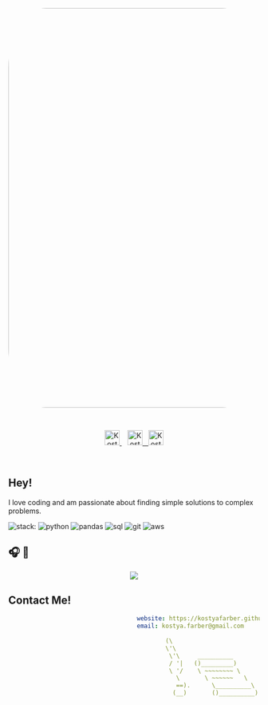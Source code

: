 <p align='center'>
    <img width='800' height='' src='images/airport.gif' style='border-radius: 15%'>
</p>
<br>

<p align='center'>
<a href="https://linkedin.com/in/kostyafarber">
    <img align="" alt="Kostya's LinkedIn" width="30px" src="https://simpleicons.vercel.app/linkedin/ffffff"/>
<a/>&nbsp;&nbsp;
    
<a href='https://kostya-farber.medium.com/'>
    <img align="" alt="Kostya's Medium" width="30px" src="https://simpleicons.vercel.app/medium/ffffff"/>&nbsp;&nbsp;
</a>
<a href='https://open.spotify.com/user/kostya_farber'>
    <img align="" alt="Kostya's Spotify" width="30px" src="https://simpleicons.vercel.app/spotify/ffffff"/>
</a>

</p>
<br>

## Hey!
I love coding and am passionate about finding simple solutions to complex problems.

![stack:](https://img.shields.io/static/v1?&message=stack:&label=&style=flat-sqaure&logoColor=fca311&color=black)
![python](https://img.shields.io/static/v1?&logo=python&message=python&label=&style=flat-sqaure&logoColor=fca311)
![pandas](https://img.shields.io/static/v1?&logo=microsoftsqlserver&message=sql&label=&style=flat-sqaure&logoColor=fca311)
![sql](https://img.shields.io/static/v1?&logo=pandas&message=pandas&label=&style=flat-sqaure&logoColor=fca311)
![git](https://img.shields.io/static/v1?&logo=git&message=git&label=&style=flat-sqaure&logoColor=fca311)
![aws](https://img.shields.io/static/v1?&logo=amazonaws&message=aws&label=&style=flat-sqaure&logoColor=fca311)

## 🎧 🎹
<p align='center'>
    <img src='https://spotify-github-profile.vercel.app/api/view?uid=kostya_farber&cover_image=true&theme=compact'> 
</p>

## Contact Me!
   
```yml
                                    website: https://kostyafarber.github.io/
                                    email: kostya.farber@gmail.com 
    
                                            (\                          
                                            \'\                         
                                             \'\     __________      
                                             / '|   ()_________)        
                                             \ '/    \ ~~~~~~~~ \
                                               \       \ ~~~~~~   \
                                               ==).      \__________\
                                              (__)       ()__________)                                        
                                                        
```
